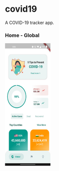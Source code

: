 # covid19

A COVID-19 tracker app.

### Home - Global
<img src="./assets/screenshots/covid19-home.jpeg" width="150" height="400" />

